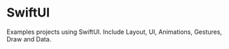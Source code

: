 # SwiftUI
Examples projects using SwiftUI. Include Layout, UI, Animations, Gestures, Draw and Data.
